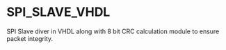 # SPI_SLAVE_VHDL
 SPI Slave diver in VHDL along with 8 bit CRC calculation module to ensure packet integrity.
